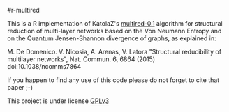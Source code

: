 #r-multired

This is a R implementation of KatolaZ's [multired-0.1](https://github.com/KatolaZ/multired) algorithm for structural reduction of multi-layer networks based on the Von Neumann Entropy and on the Quantum Jensen-Shannon divergence of graphs, as explained in:

  M. De Domenico. V. Nicosia, A. Arenas, V. Latora
  "Structural reducibility of multilayer networks", 
  Nat. Commun. 6, 6864 (2015) doi:10.1038/ncomms7864

If you happen to find any use of this code please do not forget to cite that paper ;-)

This project is under license [GPLv3](https://www.gnu.org/licenses/gpl-3.0.txt)
